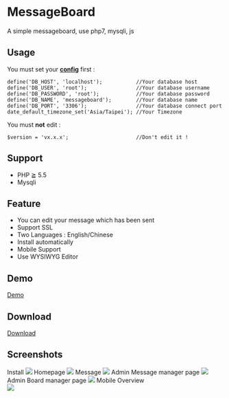 # MessageBoard
A simple messageboard, use php7, mysqli, js

## Usage
You must set your **[config](./function/condb.php#L4-L9)** first :<br />
```
define('DB_HOST', 'localhost');           //Your database host
define('DB_USER', 'root');                //Your database username
define('DB_PASSWORD', 'root');            //Your database password
define('DB_NAME', 'messageboard');        //Your database name
define('DB_PORT', '3306');                //Your database connect port
date_default_timezone_set('Asia/Taipei'); //Your Timezone
```
You must **not** edit :<br />
```
$version = 'vx.x.x';                      //Don't edit it !
```
## Support
- PHP ≧ 5.5
- Mysqli

## Feature
- You can edit your message which has been sent
- Support SSL
- Two Languages : English/Chinese
- Install automatically
- Mobile Support
- Use WYSIWYG Editor

## Demo
[Demo](https://www.nehscsa.com/test/messageboard/)

## Download
[Download](https://github.com/carry0987/MessageBoard/releases)

## Screenshots
Install
![](https://i.imgur.com/urfaIYg.jpg)
Homepage
![](http://i.imgur.com/6z82R70.jpg)
Message
![](http://i.imgur.com/Z8SgtW3.jpg)
Admin Message manager page
![](https://i.imgur.com/uHISGPo.jpg)
Admin Board manager page
![](http://i.imgur.com/VZyTGaK.jpg)
Mobile Overview<br />
![](http://i.imgur.com/JTovlzE.jpg)
